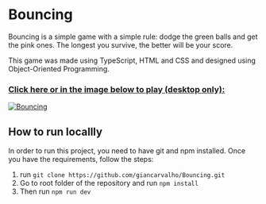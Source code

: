 # Bouncing

Bouncing is a simple game with a simple rule: dodge the green balls and get the pink ones. The longest you survive, the better will be your score. 

This game was made using TypeScript, HTML and CSS and designed using Object-Oriented Programming. 


### <a href="https://giancarvalho.github.io/Bouncing/" >Click here or in the image below to play (desktop only):
![Bouncing](https://i.imgur.com/NIHZI1A.gif)</a>



## How to run locallly

In order to run this project, you need to have git and npm installed. Once you have the requirements, follow the steps:

1) run ```git clone https://github.com/giancarvalho/Bouncing.git```
2) Go to root folder of the repository and run ```npm install```
3) Then run ```npm run dev```
